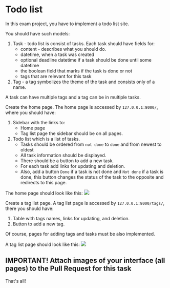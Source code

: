 # Todo list

In this exam project, you have to implement a todo list site.

You should have such models:
1. Task - todo list is consist of tasks. Each task should have fields for:
    - content - describes what you should do.
    - datetime, when a task was created
    - optional deadline datetime if a task should be done until some 
datetime
    - the boolean field that marks if the task is done or not
    - tags that are relevant for this task
2. Tag - a tag symbolizes the theme of the task and consists only of a name.

A task can have multiple tags and a tag can be in multiple tasks.

Create the home page. The home page is accessed by `127.0.0.1:8000/`, where you 
should have:
1. Sidebar with the links to:
   - Home page
   - Tag list page
    the sidebar should be on all pages.
2. Todo list which is a list of tasks. 
   - Tasks should be ordered from `not done` to `done` and from newest to oldest
   - All task information should be displayed. 
   - There should be a button to add a new task. 
   - For each task add links for updating and deletion. 
   - Also, add a button `Done` if a task is not done and `Not done` if a task is 
done, this button changes the status of the task to the opposite and redirects 
to this page.

The home page should look like this: 
![](https://user-images.githubusercontent.com/80070761/164025072-4aaae315-07be-472b-8456-3d5a0f1eaebb.png)

Create a tag list page. A tag list page is accessed by `127.0.0.1:8000/tags/`, 
there you should have:
1. Table with tags names, links for updating,  and deletion.
2. Button to add a new tag.

Of course, pages for adding tags and tasks must be also implemented.

A tag list page should look like this:
![](https://user-images.githubusercontent.com/80070761/164017040-c76f5094-9e2d-4cc7-ad8d-8bfd776b6aca.png)

## IMPORTANT! Attach images of your interface (all pages) to the Pull Request for this task
That's all!
